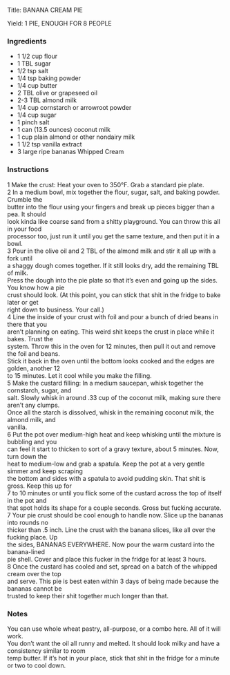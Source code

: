 <!DOCTYPE HTML PUBLIC "-//W3C//DTD HTML 4.0 Transitional//EN">
<html>
  <head>
  <title>BANANA CREAM PIE</title><link rel='stylesheet' href='style.css' type='text/css'><meta http-equiv="Content-Style-Stype" content="text/css">
     <meta http-equiv="Content-Type" content="text/html;charset=utf-8">
     </head><body><div class="recipe" itemscope itemtype="http://schema.org/Recipe"><div class='header'><p class="title"><span class="label">Title:</span> <span itemprop="name">BANANA CREAM PIE</span></p>
<p class="yields"><span class="label">Yield:</span> <span itemprop="recipeYield">1 PIE, ENOUGH FOR 8 PEOPLE</span></p>
</div><div class="ing"><h3>Ingredients</h3><ul class="ing"><li class="ing" itemprop="ingredients">1 1/2 cup flour </li>
<li class="ing" itemprop="ingredients">1 TBL sugar </li>
<li class="ing" itemprop="ingredients">1/2 tsp salt </li>
<li class="ing" itemprop="ingredients">1/4 tsp baking powder </li>
<li class="ing" itemprop="ingredients">1/4 cup butter </li>
<li class="ing" itemprop="ingredients">2 TBL olive or grapeseed oil </li>
<li class="ing" itemprop="ingredients">2-3 TBL almond milk </li>
<li class="ing" itemprop="ingredients">1/4 cup cornstarch or arrowroot powder </li>
<li class="ing" itemprop="ingredients">1/4 cup sugar </li>
<li class="ing" itemprop="ingredients">1 pinch salt </li>
<li class="ing" itemprop="ingredients">1 can (13.5 ounces) coconut milk </li>
<li class="ing" itemprop="ingredients">1 cup plain almond or other nondairy milk </li>
<li class="ing" itemprop="ingredients">1 1/2 tsp vanilla extract </li>
<li class="ing" itemprop="ingredients">3 large ripe bananas Whipped Cream </li>
</ul>
</div>
<div class="instructions"><h3 class="Instructions">Instructions</h3><div itemprop="recipeInstructions"><p>1 Make the crust: Heat your oven to 350°F. Grab a standard pie plate.<br>2 In a medium bowl, mix together the flour, sugar, salt, and baking powder. Crumble the<br>butter into the flour using your fingers and break up pieces bigger than a pea. It should<br>look kinda like coarse sand from a shitty playground. You can throw this all in your food<br>processor too, just run it until you get the same texture, and then put it in a bowl.<br>3 Pour in the olive oil and 2 TBL of the almond milk and stir it all up with a fork until<br>a shaggy dough comes together. If it still looks dry, add the remaining TBL of milk.<br>Press the dough into the pie plate so that it’s even and going up the sides. You know how a pie<br>crust should look. (At this point, you can stick that shit in the fridge to bake later or get<br>right down to business. Your call.)<br>4 Line the inside of your crust with foil and pour a bunch of dried beans in there that you<br>aren’t planning on eating. This weird shit keeps the crust in place while it bakes. Trust the<br>system. Throw this in the oven for 12 minutes, then pull it out and remove the foil and beans.<br>Stick it back in the oven until the bottom looks cooked and the edges are golden, another 12<br>to 15 minutes. Let it cool while you make the filling.<br>5 Make the custard filling: In a medium saucepan, whisk together the cornstarch, sugar, and<br>salt. Slowly whisk in around .33 cup of the coconut milk, making sure there aren’t any clumps.<br>Once all the starch is dissolved, whisk in the remaining coconut milk, the almond milk, and<br>vanilla.<br>6 Put the pot over medium-high heat and keep whisking until the mixture is bubbling and you<br>can feel it start to thicken to sort of a gravy texture, about 5 minutes. Now, turn down the<br>heat to medium-low and grab a spatula. Keep the pot at a very gentle simmer and keep scraping<br>the bottom and sides with a spatula to avoid pudding skin. That shit is gross. Keep this up for<br>7 to 10 minutes or until you flick some of the custard across the top of itself in the pot and<br>that spot holds its shape for a couple seconds. Gross but fucking accurate.<br>7 Your pie crust should be cool enough to handle now. Slice up the bananas into rounds no<br>thicker than .5 inch. Line the crust with the banana slices, like all over the fucking place. Up<br>the sides, BANANAS EVERYWHERE. Now pour the warm custard into the banana-lined<br>pie shell. Cover and place this fucker in the fridge for at least 3 hours.<br>8 Once the custard has cooled and set, spread on a batch of the whipped cream over the top<br>and serve. This pie is best eaten within 3 days of being made because the bananas cannot be<br>trusted to keep their shit together much longer than that.</p></div></div><div class="modifications"><h3 class="Notes">Notes</h3><p>You can use whole wheat pastry, all-purpose, or a combo here. All of it will work.<br> You don’t want the oil all runny and melted. It should look milky and have a consistency similar to room<br>temp butter. If it’s hot in your place, stick that shit in the fridge for a minute or two to cool down.</p></div></div>

</body>
</html>